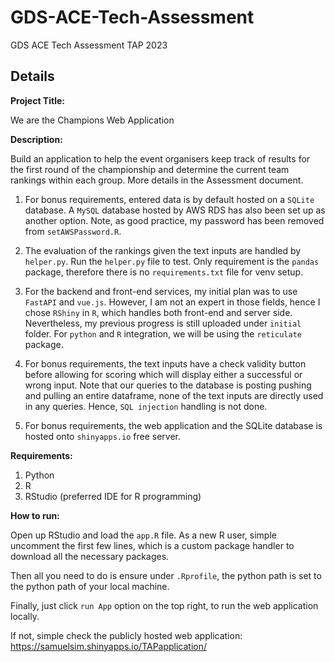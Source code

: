 # GDS-ACE-Tech-Assessment
GDS ACE Tech Assessment TAP 2023

## Details
**Project Title:** 

We are the Champions Web Application

**Description:** 

Build an application to help the event organisers keep track of results for the first round of the championship and determine the current team rankings within each group. More details in the Assessment document.

1. For bonus requirements, entered data is by default hosted on a `SQLite` database. A `MySQL` database hosted by AWS RDS has also been set up as another option. Note, as good practice, my password has been removed from `setAWSPassword.R`.

2. The evaluation of the rankings given the text inputs are handled by `helper.py`. Run the `helper.py` file to test. Only requirement is the `pandas` package, therefore there is no `requirements.txt` file for venv setup.

3. For the backend and front-end services, my initial plan was to use `FastAPI` and `vue.js`. However, I am not an expert in those fields, hence I chose `RShiny` in `R`, which handles both front-end and server side.  Nevertheless, my previous progress is still uploaded under `initial` folder. For `python` and `R` integration, we will be using the `reticulate` package.

4. For bonus requirements, the text inputs have a check validity button before allowing for scoring which will display either a successful or wrong input. Note that our queries to the database is posting pushing and pulling an entire dataframe, none of the text inputs are directly used in any queries. Hence, `SQL injection` handling is not done.

4. For bonus requirements, the web application and the SQLite database is hosted onto `shinyapps.io` free server.

**Requirements:**
1. Python 
2. R
3. RStudio (preferred IDE for R programming)

**How to run:**

Open up RStudio and load the `app.R` file. As a new R user, simple uncomment the first few lines, which is a custom package handler to download all the necessary packages. 

Then all you need to do is ensure under `.Rprofile`, the python path is set to the python path of your local machine.

Finally, just click `run App` option on the top right, to run the web application locally.

If not, simple check the publicly hosted web application:
https://samuelsim.shinyapps.io/TAPapplication/
